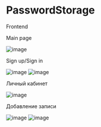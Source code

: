 # PasswordStorage

Frontend

Main page

![image](https://github.com/user-attachments/assets/fb41696b-3b72-437e-958a-4236a9fbf883)


Sign up/Sign in

![image](https://github.com/user-attachments/assets/17844986-290f-43c1-8f4a-a5c0a5d2c64a)
![image](https://github.com/user-attachments/assets/31b68ae8-1a45-417c-915e-88d4c3ee2966)


Личный кабинет

![image](https://github.com/user-attachments/assets/972302be-02d5-4d25-9779-25e2fb5aba46)


Добавление записи

![image](https://github.com/user-attachments/assets/af6b7621-465d-4049-b4ae-a8f33b4503c5)
![image](https://github.com/user-attachments/assets/efad4d66-c8ef-4e2e-999a-f6a03f8e5979)
